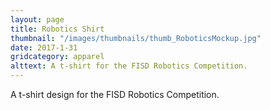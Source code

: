 ```yaml
---
layout: page
title: Robotics Shirt
thumbnail: "/images/thumbnails/thumb_RoboticsMockup.jpg"
date: 2017-1-31
gridcategory: apparel
alttext: A t-shirt for the FISD Robotics Competition.
---
```

 A t-shirt design for the FISD Robotics Competition.